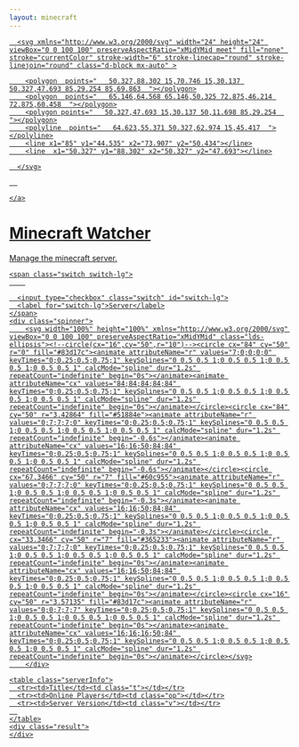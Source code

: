 ```yaml
---
layout: minecraft
---
```


<nav class="site-header sticky-top py-1">
  <div class="container d-flex flex-column flex-md-row justify-content-between">
    <a class="py-2" href="#">
      
      <svg xmlns="http://www.w3.org/2000/svg" width="24" height="24" viewBox="0 0 100 100" preserveAspectRatio="xMidYMid meet" fill="none" stroke="currentColor" stroke-width="6" stroke-linecap="round" stroke-linejoin="round" class="d-block mx-auto" >

        <polygon  points="   50.327,88.302 15,70.746 15,30.137 50.327,47.693 85,29.254 85,69.863  "></polygon>
        <polygon  points="   65.146,64.568 65.146,50.325 72.875,46.214 72.875,60.458  "></polygon>
        <polygon points="   50.327,47.693 15,30.137 50,11.698 85,29.254  "></polygon>
        <polyline  points="   64.623,55.371 50.327,62.974 15,45.417  "></polyline>
        <line x1="85" y1="44.535" x2="73.907" y2="50.434"></line>
        <line  x1="50.327" y1="88.302" x2="50.327" y2="47.693"></line>

      </svg>

      

    </a>
   <!--  <a class="py-2 d-none d-md-inline-block" href="#">Tour</a>   -->
          
  </div>
</nav>

<div class="position-relative overflow-hidden p-3 p-md-5 m-md-3 text-center bg-light">
  <div class="col-md-5 p-lg-5 mx-auto my-5">
    <h1 class="display-4 font-weight-normal">Minecraft Watcher</h1>
    <p class="lead font-weight-normal">Manage the minecraft server.</p>
    
    

    <span class="switch switch-lg">
        

      <input type="checkbox" class="switch" id="switch-lg">
      <label for="switch-lg">Server</label>
    </span>
    <div class="spinner">
        <svg width="100%" height="100%" xmlns="http://www.w3.org/2000/svg" viewBox="0 0 100 100" preserveAspectRatio="xMidYMid" class="lds-ellipsis"><!--circle(cx="16",cy="50",r="10")--><circle cx="84" cy="50" r="0" fill="#83d17c"><animate attributeName="r" values="7;0;0;0;0" keyTimes="0;0.25;0.5;0.75;1" keySplines="0 0.5 0.5 1;0 0.5 0.5 1;0 0.5 0.5 1;0 0.5 0.5 1" calcMode="spline" dur="1.2s" repeatCount="indefinite" begin="0s"></animate><animate attributeName="cx" values="84;84;84;84;84" keyTimes="0;0.25;0.5;0.75;1" keySplines="0 0.5 0.5 1;0 0.5 0.5 1;0 0.5 0.5 1;0 0.5 0.5 1" calcMode="spline" dur="1.2s" repeatCount="indefinite" begin="0s"></animate></circle><circle cx="84" cy="50" r="3.42864" fill="#51884e"><animate attributeName="r" values="0;7;7;7;0" keyTimes="0;0.25;0.5;0.75;1" keySplines="0 0.5 0.5 1;0 0.5 0.5 1;0 0.5 0.5 1;0 0.5 0.5 1" calcMode="spline" dur="1.2s" repeatCount="indefinite" begin="-0.6s"></animate><animate attributeName="cx" values="16;16;50;84;84" keyTimes="0;0.25;0.5;0.75;1" keySplines="0 0.5 0.5 1;0 0.5 0.5 1;0 0.5 0.5 1;0 0.5 0.5 1" calcMode="spline" dur="1.2s" repeatCount="indefinite" begin="-0.6s"></animate></circle><circle cx="67.3466" cy="50" r="7" fill="#60c955"><animate attributeName="r" values="0;7;7;7;0" keyTimes="0;0.25;0.5;0.75;1" keySplines="0 0.5 0.5 1;0 0.5 0.5 1;0 0.5 0.5 1;0 0.5 0.5 1" calcMode="spline" dur="1.2s" repeatCount="indefinite" begin="-0.3s"></animate><animate attributeName="cx" values="16;16;50;84;84" keyTimes="0;0.25;0.5;0.75;1" keySplines="0 0.5 0.5 1;0 0.5 0.5 1;0 0.5 0.5 1;0 0.5 0.5 1" calcMode="spline" dur="1.2s" repeatCount="indefinite" begin="-0.3s"></animate></circle><circle cx="33.3466" cy="50" r="7" fill="#365233"><animate attributeName="r" values="0;7;7;7;0" keyTimes="0;0.25;0.5;0.75;1" keySplines="0 0.5 0.5 1;0 0.5 0.5 1;0 0.5 0.5 1;0 0.5 0.5 1" calcMode="spline" dur="1.2s" repeatCount="indefinite" begin="0s"></animate><animate attributeName="cx" values="16;16;50;84;84" keyTimes="0;0.25;0.5;0.75;1" keySplines="0 0.5 0.5 1;0 0.5 0.5 1;0 0.5 0.5 1;0 0.5 0.5 1" calcMode="spline" dur="1.2s" repeatCount="indefinite" begin="0s"></animate></circle><circle cx="16" cy="50" r="3.57135" fill="#83d17c"><animate attributeName="r" values="0;0;7;7;7" keyTimes="0;0.25;0.5;0.75;1" keySplines="0 0.5 0.5 1;0 0.5 0.5 1;0 0.5 0.5 1;0 0.5 0.5 1" calcMode="spline" dur="1.2s" repeatCount="indefinite" begin="0s"></animate><animate attributeName="cx" values="16;16;16;50;84" keyTimes="0;0.25;0.5;0.75;1" keySplines="0 0.5 0.5 1;0 0.5 0.5 1;0 0.5 0.5 1;0 0.5 0.5 1" calcMode="spline" dur="1.2s" repeatCount="indefinite" begin="0s"></animate></circle></svg>
        </div>

    <table class="serverInfo">
      <tr><td>Title</td><td class="t"></td></tr>
      <tr><td>Online Players</td><td class="op"></td></tr>
      <tr><td>Server Version</td><td class="v"></td></tr>
      
    </table>
    <div class="result">
    </div>
  </div>
  
  <div class="product-device d-none d-md-block">
  </div>

  
</div>




<!-- <footer class="container py-5">
  <div class="row">
    <div class="col-12 col-md">
      <svg xmlns="http://www.w3.org/2000/svg" width="24" height="24" viewBox="0 0 24 24" fill="none" stroke="currentColor" stroke-width="2" stroke-linecap="round" stroke-linejoin="round" class="d-block mb-2"><circle cx="12" cy="12" r="10"></circle><line x1="14.31" y1="8" x2="20.05" y2="17.94"></line><line x1="9.69" y1="8" x2="21.17" y2="8"></line><line x1="7.38" y1="12" x2="13.12" y2="2.06"></line><line x1="9.69" y1="16" x2="3.95" y2="6.06"></line><line x1="14.31" y1="16" x2="2.83" y2="16"></line><line x1="16.62" y1="12" x2="10.88" y2="21.94"></line></svg>
      <small class="d-block mb-3 text-muted">&copy; 2017-2018</small>
    </div>
    <div class="col-6 col-md">
      <h5>Features</h5>
      <ul class="list-unstyled text-small">
        <li><a class="text-muted" href="#">Cool stuff</a></li>
        <li><a class="text-muted" href="#">Random feature</a></li>
        <li><a class="text-muted" href="#">Team feature</a></li>
        <li><a class="text-muted" href="#">Stuff for developers</a></li>
        <li><a class="text-muted" href="#">Another one</a></li>
        <li><a class="text-muted" href="#">Last time</a></li>
      </ul>
    </div>
    <div class="col-6 col-md">
      <h5>Resources</h5>
      <ul class="list-unstyled text-small">
        <li><a class="text-muted" href="#">Resource</a></li>
        <li><a class="text-muted" href="#">Resource name</a></li>
        <li><a class="text-muted" href="#">Another resource</a></li>
        <li><a class="text-muted" href="#">Final resource</a></li>
      </ul>
    </div>
    <div class="col-6 col-md">
      <h5>Resources</h5>
      <ul class="list-unstyled text-small">
        <li><a class="text-muted" href="#">Business</a></li>
        <li><a class="text-muted" href="#">Education</a></li>
        <li><a class="text-muted" href="#">Government</a></li>
        <li><a class="text-muted" href="#">Gaming</a></li>
      </ul>
    </div>
    <div class="col-6 col-md">
      <h5>About</h5>
      <ul class="list-unstyled text-small">
        <li><a class="text-muted" href="#">Team</a></li>
        <li><a class="text-muted" href="#">Locations</a></li>
        <li><a class="text-muted" href="#">Privacy</a></li>
        <li><a class="text-muted" href="#">Terms</a></li>
      </ul>
    </div>
  </div>
</footer> -->


